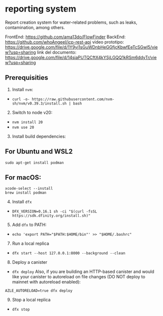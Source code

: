 # reporting system

Report creation system for water-related problems, such as leaks, contamination, among others.

FrontEnd: https://github.com/ama13do/FlowFinder
BackEnd: https://github.com/whoAngeel/icp-rest-api
video prototipo: https://drive.google.com/file/d/1Y9yj1sGuWDnbHeGGfjcKbwfEeTcSGwl5/view?usp=sharing 
link del documento: https://drive.google.com/file/d/14siaPUTQCftX4kYSjLGQQ1kRSm6ddyTr/view?usp=sharing


## Prerequisities

1. Install `nvm`:
- `curl -o- https://raw.githubusercontent.com/nvm-sh/nvm/v0.39.3/install.sh | bash`

2. Switch to node v20:
- `nvm install 20`
- `nvm use 20`

3. Install build dependencies:
## For Ubuntu and WSL2
```
sudo apt-get install podman
```
## For macOS:
```
xcode-select --install
brew install podman
```

4. Install `dfx`
- `DFX_VERSION=0.16.1 sh -ci "$(curl -fsSL https://sdk.dfinity.org/install.sh)"`

5. Add `dfx` to PATH:
- `echo 'export PATH="$PATH:$HOME/bin"' >> "$HOME/.bashrc"`

7. Run a local replica
- `dfx start --host 127.0.0.1:8000 --background --clean`

8. Deploy a canister
- `dfx deploy`
Also, if you are building an HTTP-based canister and would like your canister to autoreload on file changes (DO NOT deploy to mainnet with autoreload enabled):
```
AZLE_AUTORELOAD=true dfx deploy
```

9. Stop a local replica
- `dfx stop`




